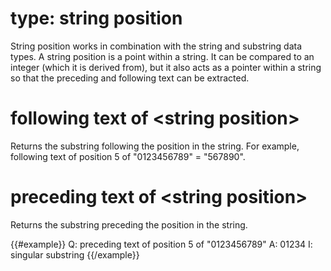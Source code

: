 # type: string position

String position works in combination with the string and substring data types. A string position is a point within a string. It can be compared to an integer (which it is derived from), but it also acts as a pointer within a string so that the preceding and following text can be extracted.

# following text of &lt;string position&gt;

Returns the substring following the position in the string. For example, following text of position 5 of &quot;0123456789&quot; = &quot;567890&quot;.

# preceding text of &lt;string position&gt;

Returns the substring preceding the position in the string.

{{#example}}
Q: preceding text of position 5 of "0123456789"
A: 01234
I: singular substring
{{/example}}
